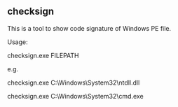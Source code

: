 ## checksign

This is a tool to show code signature of Windows PE file.

Usage:

checksign.exe FILEPATH

e.g.

checksign.exe C:\Windows\System32\ntdll.dll

checksign.exe C:\Windows\System32\cmd.exe



